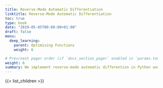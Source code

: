 ```yaml
---
title: Reverse-Mode Automatic Differentiation
linktitle: Reverse-Mode Automatic Differentiation
toc: true
type: book
date: "2019-05-05T00:00:00+01:00"
draft: false
menu:
  deep_learning:
    parent: Optimising Functions
    weight: 6

# Prev/next pager order (if `docs_section_pager` enabled in `params.toml`)
weight: 6
summary: We implement reverse-mode automatic differention in Python and introduce some graph theory tools.
---
```


{{< list_children >}}